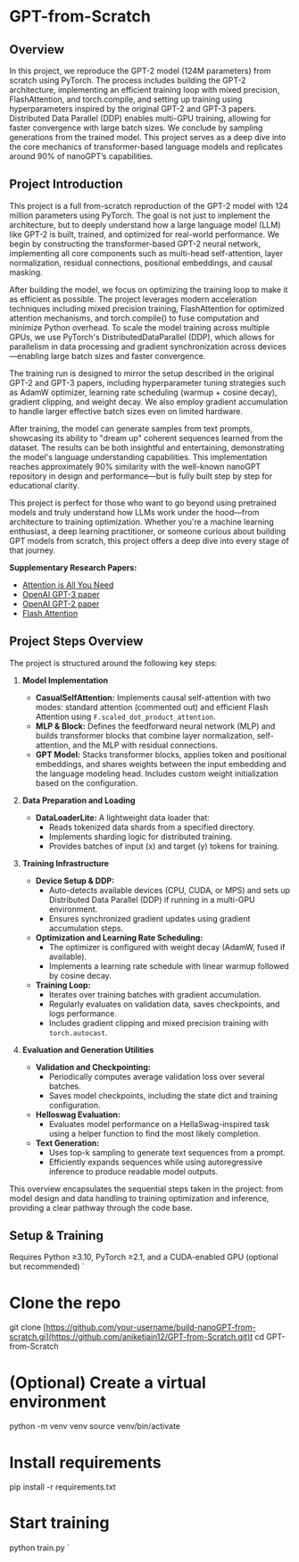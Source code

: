 # GPT-from-Scratch

## Overview

In this project, we reproduce the GPT-2 model (124M parameters) from scratch using PyTorch. The process includes building the GPT-2 architecture, implementing an efficient training loop with mixed precision, FlashAttention, and torch.compile, and setting up training using hyperparameters inspired by the original GPT-2 and GPT-3 papers. Distributed Data Parallel (DDP) enables multi-GPU training, allowing for faster convergence with large batch sizes. We conclude by sampling generations from the trained model. This project serves as a deep dive into the core mechanics of transformer-based language models and replicates around 90% of nanoGPT’s capabilities.

## Project Introduction

This project is a full from-scratch reproduction of the GPT-2 model with 124 million parameters using PyTorch. The goal is not just to implement the architecture, but to deeply understand how a large language model (LLM) like GPT-2 is built, trained, and optimized for real-world performance. We begin by constructing the transformer-based GPT-2 neural network, implementing all core components such as multi-head self-attention, layer normalization, residual connections, positional embeddings, and causal masking.

After building the model, we focus on optimizing the training loop to make it as efficient as possible. The project leverages modern acceleration techniques including mixed precision training, FlashAttention for optimized attention mechanisms, and torch.compile() to fuse computation and minimize Python overhead. To scale the model training across multiple GPUs, we use PyTorch's DistributedDataParallel (DDP), which allows for parallelism in data processing and gradient synchronization across devices—enabling large batch sizes and faster convergence.

The training run is designed to mirror the setup described in the original GPT-2 and GPT-3 papers, including hyperparameter tuning strategies such as AdamW optimizer, learning rate scheduling (warmup + cosine decay), gradient clipping, and weight decay. We also employ gradient accumulation to handle larger effective batch sizes even on limited hardware.

After training, the model can generate samples from text prompts, showcasing its ability to "dream up" coherent sequences learned from the dataset. The results can be both insightful and entertaining, demonstrating the model's language understanding capabilities. This implementation reaches approximately 90% similarity with the well-known nanoGPT repository in design and performance—but is fully built step by step for educational clarity.

This project is perfect for those who want to go beyond using pretrained models and truly understand how LLMs work under the hood—from architecture to training optimization. Whether you're a machine learning enthusiast, a deep learning practitioner, or someone curious about building GPT models from scratch, this project offers a deep dive into every stage of that journey.

**Supplementary Research Papers:**

- [Attention is All You Need](https://arxiv.org/abs/1706.03762)
- [OpenAI GPT-3 paper](https://arxiv.org/abs/2005.14165)
- [OpenAI GPT-2 paper](https://cdn.openai.com/better-language-models/language_models_are_unsupervised_multitask_learners.pdf)
- [Flash Attention](https://arxiv.org/abs/2205.14135)


## Project Steps Overview

The project is structured around the following key steps:

1. **Model Implementation**  
   - **CasualSelfAttention:** Implements causal self-attention with two modes: standard attention (commented out) and efficient Flash Attention using `F.scaled_dot_product_attention`.
   - **MLP & Block:** Defines the feedforward neural network (MLP) and builds transformer blocks that combine layer normalization, self-attention, and the MLP with residual connections.
   - **GPT Model:** Stacks transformer blocks, applies token and positional embeddings, and shares weights between the input embedding and the language modeling head. Includes custom weight initialization based on the configuration.

2. **Data Preparation and Loading**  
   - **DataLoaderLite:** A lightweight data loader that:
     - Reads tokenized data shards from a specified directory.
     - Implements sharding logic for distributed training.
     - Provides batches of input (x) and target (y) tokens for training.

3. **Training Infrastructure**  
   - **Device Setup & DDP:**  
     - Auto-detects available devices (CPU, CUDA, or MPS) and sets up Distributed Data Parallel (DDP) if running in a multi-GPU environment.
     - Ensures synchronized gradient updates using gradient accumulation steps.
   - **Optimization and Learning Rate Scheduling:**  
     - The optimizer is configured with weight decay (AdamW, fused if available).
     - Implements a learning rate schedule with linear warmup followed by cosine decay.
   - **Training Loop:**  
     - Iterates over training batches with gradient accumulation.
     - Regularly evaluates on validation data, saves checkpoints, and logs performance.
     - Includes gradient clipping and mixed precision training with `torch.autocast`.

4. **Evaluation and Generation Utilities**  
   - **Validation and Checkpointing:**  
     - Periodically computes average validation loss over several batches.
     - Saves model checkpoints, including the state dict and training configuration.
   - **Helloswag Evaluation:**  
     - Evaluates model performance on a HellaSwag-inspired task using a helper function to find the most likely completion.
   - **Text Generation:**  
     - Uses top-k sampling to generate text sequences from a prompt.
     - Efficiently expands sequences while using autoregressive inference to produce readable model outputs.

This overview encapsulates the sequential steps taken in the project: from model design and data handling to training optimization and inference, providing a clear pathway through the code base.

## Setup & Training

Requires Python ≥3.10, PyTorch ≥2.1, and a CUDA-enabled GPU (optional but recommended)
`
# Clone the repo
git clone [https://github.com/your-username/build-nanoGPT-from-scratch.gi](https://github.com/aniketjain12/GPT-from-Scratch.git)t
cd GPT-from-Scratch

# (Optional) Create a virtual environment
python -m venv venv
source venv/bin/activate

# Install requirements
pip install -r requirements.txt

# Start training
python train.py
`
